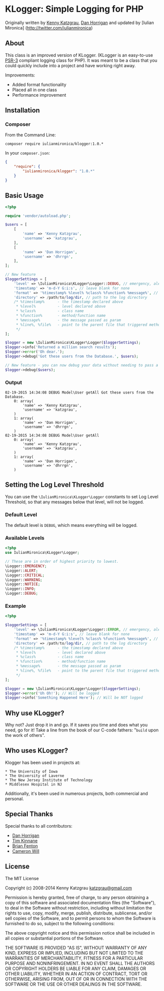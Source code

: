 # KLogger: Simple Logging for PHP

Originally written by [Kenny Katzgrau](http://twitter.com/katzgrau), [Dan Horrigan](http://twitter.com/dhrrgn)
and updated by [Iulian Mironica] (http://twitter.com/iulianmironica)

## About

This class is an improved version of KLogger. 
(KLogger is an easy-to-use 
[PSR-3](https://github.com/php-fig/fig-standards/blob/master/accepted/PSR-3-logger-interface.md)
compliant logging class for PHP).
It was meant to be a class that you could quickly include into a 
project and have working right away.

Improvements: 
- Added format functionality
- Placed all in one class
- Performance improvement

## Installation

### Composer

From the Command Line:

```
composer require iulianmironica/klogger:1.0.*
```

In your `composer.json`:

``` json
{
    "require": {
        "iulianmironica/klogger": "1.0.*"
    }
}
```

## Basic Usage

``` php
<?php

require 'vendor/autoload.php';

$users = [
    [
        'name' => 'Kenny Katzgrau',
        'username' => 'katzgrau',
    ],
    [
        'name' => 'Dan Horrigan',
        'username' => 'dhrrgn',
    ],
];

// New feature
$loggerSettings = [
    'level' => \IulianMironica\KLogger\Logger::DEBUG, // emergency, alert, critical, error, warning, notice, info, debug
    'timestamp' => 'm-d-Y G:i:s', // leave blank for none
    'format' => '%timestamp% %level% %class% %function% %message%', // output format - leave blank for none
    'directory' => /path/to/log/dir, // path to the log directory
    /* %timestamp%      - the timestamp declared above
     * %level%          - level declared above
     * %class%          - class name
     * %function%       - method/function name
     * %message%        - the message passed as param
     * %line%, %file%   - point to the parent file that triggered method/function
     */
];

$logger = new \IulianMironica\KLogger\Logger($loggerSettings);
$logger->info('Returned a million search results');
$logger->error('Oh dear.');
$logger->debug('Got these users from the Database.', $users);

// New feature - you can now debug your data without needing to pass a string as first param
$logger->debug($users);
```

### Output

```
02-19-2015 14:34:08 DEBUG Model\User getAll Got these users from the Database.
    0: array(
        'name' => 'Kenny Katzgrau',
        'username' => 'katzgrau',
    )
    1: array(
        'name' => 'Dan Horrigan',
        'username' => 'dhrrgn',
    )
02-19-2015 14:34:08 DEBUG Model\User getAll
    0: array(
        'name' => 'Kenny Katzgrau',
        'username' => 'katzgrau',
    )
    1: array(
        'name' => 'Dan Horrigan',
        'username' => 'dhrrgn',
    )
```

## Setting the Log Level Threshold

You can use the `\IulianMironica\KLogger\Logger` constants to set Log Level Threshold, so that
any messages below that level, will not be logged.

### Default Level

The default level is `DEBUG`, which means everything will be logged.

### Available Levels

``` php
<?php
use IulianMironica\KLogger\Logger;

// These are in order of highest priority to lowest.
\Logger::EMERGENCY;
\Logger::ALERT;
\Logger::CRITICAL;
\Logger::WARNING;
\Logger::NOTICE;
\Logger::INFO;
\Logger::DEBUG;
```

### Example

``` php
<?php

$loggerSettings = [
    'level' => \IulianMironica\KLogger\Logger::ERROR, // emergency, alert, critical, error, warning, notice, info, debug
    'timestamp' => 'm-d-Y G:i:s', // leave blank for none
    'format' => '%timestamp% %level% %class% %function% %message%', // output format - leave blank for none
    'directory' => /path/to/log/dir, // path to the log directory
    /* %timestamp%      - the timestamp declared above
     * %level%          - level declared above
     * %class%          - class name
     * %function%       - method/function name
     * %message%        - the message passed as param
     * %line%, %file%   - point to the parent file that triggered method/function
     */
];

$logger = new \IulianMironica\KLogger\Logger($loggerSettings);
$logger->error('Uh Oh!'); // Will be logged
$logger->info('Something Happened Here'); // Will be NOT logged
```

## Why use KLogger?

Why not? Just drop it in and go. If it saves you time and does what you need,
go for it! Take a line from the book of our C-code fathers: "`build` upon the
work of others".

## Who uses KLogger?

Klogger has been used in projects at:

    * The University of Iowa
    * The University of Laverne
    * The New Jersey Institute of Technology
    * Middlesex Hospital in NJ

Additionally, it's been used in numerous projects, both commercial and personal.

## Special Thanks

Special thanks to all contributors:

* [Dan Horrigan](http://twitter.com/dhrrgn)
* [Tim Kinnane](http://twitter.com/etherealtim)
* [Brian Fenton](http://github.com/fentie)
* [Cameron Will](https://github.com/cwill747)

## License

The MIT License

Copyright (c) 2008-2014 Kenny Katzgrau <katzgrau@gmail.com>

Permission is hereby granted, free of charge, to any person obtaining a copy
of this software and associated documentation files (the "Software"), to deal
in the Software without restriction, including without limitation the rights
to use, copy, modify, merge, publish, distribute, sublicense, and/or sell
copies of the Software, and to permit persons to whom the Software is
furnished to do so, subject to the following conditions:

The above copyright notice and this permission notice shall be included in
all copies or substantial portions of the Software.

THE SOFTWARE IS PROVIDED "AS IS", WITHOUT WARRANTY OF ANY KIND, EXPRESS OR
IMPLIED, INCLUDING BUT NOT LIMITED TO THE WARRANTIES OF MERCHANTABILITY,
FITNESS FOR A PARTICULAR PURPOSE AND NONINFRINGEMENT. IN NO EVENT SHALL THE
AUTHORS OR COPYRIGHT HOLDERS BE LIABLE FOR ANY CLAIM, DAMAGES OR OTHER
LIABILITY, WHETHER IN AN ACTION OF CONTRACT, TORT OR OTHERWISE, ARISING FROM,
OUT OF OR IN CONNECTION WITH THE SOFTWARE OR THE USE OR OTHER DEALINGS IN
THE SOFTWARE.
